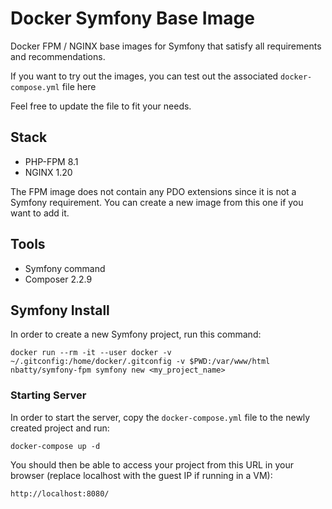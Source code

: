 # Docker Symfony Base Image

Docker FPM / NGINX base images for Symfony that satisfy all requirements and recommendations.

If you want to try out the images, you can test out the associated `docker-compose.yml` file here

Feel free to update the file to fit your needs.

## Stack

* PHP-FPM 8.1
* NGINX 1.20

The FPM image does not contain any PDO extensions since it is not a Symfony requirement. You can create a new image from this one if you want to add it.

## Tools

* Symfony command
* Composer 2.2.9

## Symfony Install

In order to create a new Symfony project, run this command:

```
docker run --rm -it --user docker -v ~/.gitconfig:/home/docker/.gitconfig -v $PWD:/var/www/html nbatty/symfony-fpm symfony new <my_project_name>
```

### Starting Server

In order to start the server, copy the `docker-compose.yml` file to the newly created project and run:

```
docker-compose up -d
```

You should then be able to access your project from this URL in your browser (replace localhost with the guest IP if running in a VM):

```
http://localhost:8080/
```
